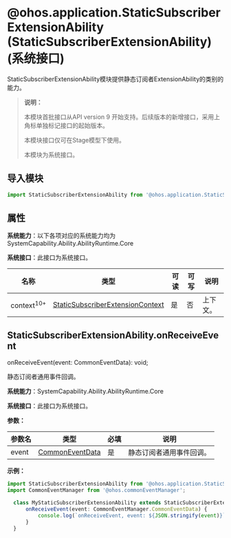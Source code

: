 # @ohos.application.StaticSubscriberExtensionAbility (StaticSubscriberExtensionAbility)(系统接口)

StaticSubscriberExtensionAbility模块提供静态订阅者ExtensionAbility的类别的能力。

> **说明：**
>
> 本模块首批接口从API version 9 开始支持。后续版本的新增接口，采用上角标单独标记接口的起始版本。
>
> 本模块接口仅可在Stage模型下使用。
>
> 本模块为系统接口。

## 导入模块

```ts
import StaticSubscriberExtensionAbility from '@ohos.application.StaticSubscriberExtensionAbility';
```

## 属性

**系统能力**：以下各项对应的系统能力均为SystemCapability.Ability.AbilityRuntime.Core

**系统接口**：此接口为系统接口。

| 名称    | 类型                                                         | 可读 | 可写 | 说明     |
| ------- | ------------------------------------------------------------ | ---- | ---- | -------- |
| context<sup>10+</sup> | [StaticSubscriberExtensionContext](../apis/js-apis-application-StaticSubscriberExtensionContext.md) | 是   | 否   | 上下文。 |

## StaticSubscriberExtensionAbility.onReceiveEvent

onReceiveEvent(event: CommonEventData): void;

静态订阅者通用事件回调。

**系统能力**：SystemCapability.Ability.AbilityRuntime.Core

**系统接口**：此接口为系统接口。

**参数：**

| 参数名 | 类型 | 必填 | 说明 |
| -------- | -------- | -------- | -------- |
| event | [CommonEventData](../apis/js-apis-commonEventManager.md#commoneventdata) | 是 | 静态订阅者通用事件回调。 |

**示例：**
  ```ts
  import StaticSubscriberExtensionAbility from '@ohos.application.StaticSubscriberExtensionAbility';
  import CommonEventManager from '@ohos.commonEventManager';

    class MyStaticSubscriberExtensionAbility extends StaticSubscriberExtensionAbility {
        onReceiveEvent(event: CommonEventManager.CommonEventData) {
            console.log(`onReceiveEvent, event: ${JSON.stringify(event)}`);
        }
    }
  ```